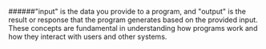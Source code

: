 ######"input" is the data you provide to a program, and "output" is the result or response that the program generates based on the provided input. These concepts are fundamental in understanding how programs work and how they interact with users and other systems.
